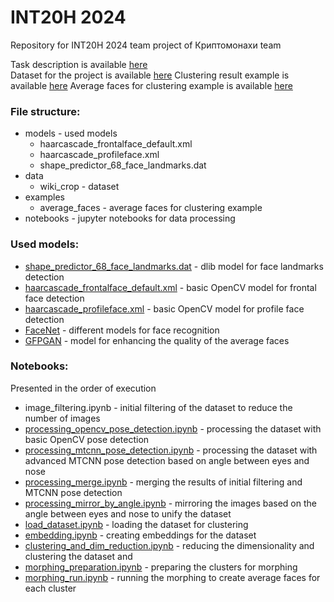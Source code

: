 # INT20H 2024
 
Repository for INT20H 2024 team project of Криптомонахи team

Task description is available [here](case_hakaton.pdf) \
Dataset for the project is available [here](https://data.vision.ee.ethz.ch/cvl/rrothe/imdb-wiki/static/wiki_crop.tar)
Clustering result example is available [here](https://www.dropbox.com/scl/fi/l36mai3nn53xslghythjx/PCA_11_i.zip?rlkey=zf6uli8jmby6gr3tvb7sh0tj7&dl=0)
Average faces for clustering example is available [here](examples%2Faverage_faces)

### File structure:
- models - used models
    - haarcascade_frontalface_default.xml
    - haarcascade_profileface.xml
    - shape_predictor_68_face_landmarks.dat
- data
    - wiki_crop - dataset
- examples
    - average_faces - average faces for clustering example
- notebooks - jupyter notebooks for data processing

### Used models:
- [shape_predictor_68_face_landmarks.dat](https://github.com/italojs/facial-landmarks-recognition/blob/master/shape_predictor_68_face_landmarks.dat) - dlib model for face landmarks detection
- [haarcascade_frontalface_default.xml](models%2Fhaarcascade_frontalface_default.xml) - basic OpenCV model for frontal face detection
- [haarcascade_profileface.xml](models%2Fhaarcascade_profileface.xml) - basic OpenCV model for profile face detection
- [FaceNet](https://github.com/timesler/facenet-pytorch) - different models for face recognition
- [GFPGAN](https://github.com/TencentARC/GFPGAN) - model for enhancing the quality of the average faces

### Notebooks:
Presented in the order of execution
- image_filtering.ipynb - initial filtering of the dataset to reduce the number of images
- [processing_opencv_pose_detection.ipynb](notebooks%2Fprocessing_opencv_pose_detection.ipynb) - processing the dataset with basic OpenCV pose detection
- [processing_mtcnn_pose_detection.ipynb](notebooks%2Fprocessing_mtcnn_pose_detection.ipynb) - processing the dataset with advanced MTCNN pose detection based on angle between eyes and nose
- [processing_merge.ipynb](notebooks%2Fprocessing_merge.ipynb) - merging the results of initial filtering and MTCNN pose detection
- [processing_mirror_by_angle.ipynb](notebooks%2Fprocessing_mirror_by_angle.ipynb) - mirroring the images based on the angle between eyes and nose to unify the dataset
- [load_dataset.ipynb](notebooks%2Fload_dataset.ipynb) - loading the dataset for clustering
- [embedding.ipynb](notebooks%2Fembedding.ipynb) - creating embeddings for the dataset
- [clustering_and_dim_reduction.ipynb](notebooks%2Fclustering_and_dim_reduction.ipynb) - reducing the dimensionality and clustering the dataset and 
- [morphing_preparation.ipynb](notebooks%2Fmorphing_preparation.ipynb) - preparing the clusters for morphing
- [morphing_run.ipynb](notebooks%2Fmorphing_run.ipynb) - running the morphing to create average faces for each cluster
